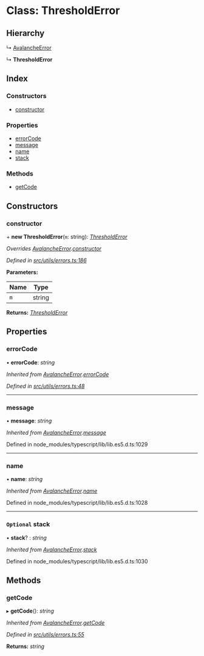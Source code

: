 # Class: ThresholdError

## Hierarchy

↳ [AvalancheError](src_utils.avalancheerror)

↳ **ThresholdError**

## Index

### Constructors

- [constructor](src_utils.thresholderror#constructor)

### Properties

- [errorCode](src_utils.thresholderror#errorcode)
- [message](src_utils.thresholderror#message)
- [name](src_utils.thresholderror#name)
- [stack](src_utils.thresholderror#optional-stack)

### Methods

- [getCode](src_utils.thresholderror#getcode)

## Constructors

### constructor

\+ **new ThresholdError**(`m`: string): _[ThresholdError](src_utils.thresholderror)_

_Overrides [AvalancheError](src_utils.avalancheerror).[constructor](src_utils.avalancheerror#constructor)_

_Defined in [src/utils/errors.ts:186](https://github.com/chain4travel/caminojs/blob/3883166/src/utils/errors.ts#L186)_

**Parameters:**

| Name | Type   |
| ---- | ------ |
| `m`  | string |

**Returns:** _[ThresholdError](src_utils.thresholderror)_

## Properties

### errorCode

• **errorCode**: _string_

_Inherited from [AvalancheError](src_utils.avalancheerror).[errorCode](src_utils.avalancheerror#errorcode)_

_Defined in [src/utils/errors.ts:48](https://github.com/chain4travel/caminojs/blob/3883166/src/utils/errors.ts#L48)_

---

### message

• **message**: _string_

_Inherited from [AvalancheError](src_utils.avalancheerror).[message](src_utils.avalancheerror#message)_

Defined in node_modules/typescript/lib/lib.es5.d.ts:1029

---

### name

• **name**: _string_

_Inherited from [AvalancheError](src_utils.avalancheerror).[name](src_utils.avalancheerror#name)_

Defined in node_modules/typescript/lib/lib.es5.d.ts:1028

---

### `Optional` stack

• **stack**? : _string_

_Inherited from [AvalancheError](src_utils.avalancheerror).[stack](src_utils.avalancheerror#optional-stack)_

Defined in node_modules/typescript/lib/lib.es5.d.ts:1030

## Methods

### getCode

▸ **getCode**(): _string_

_Inherited from [AvalancheError](src_utils.avalancheerror).[getCode](src_utils.avalancheerror#getcode)_

_Defined in [src/utils/errors.ts:55](https://github.com/chain4travel/caminojs/blob/3883166/src/utils/errors.ts#L55)_

**Returns:** _string_
